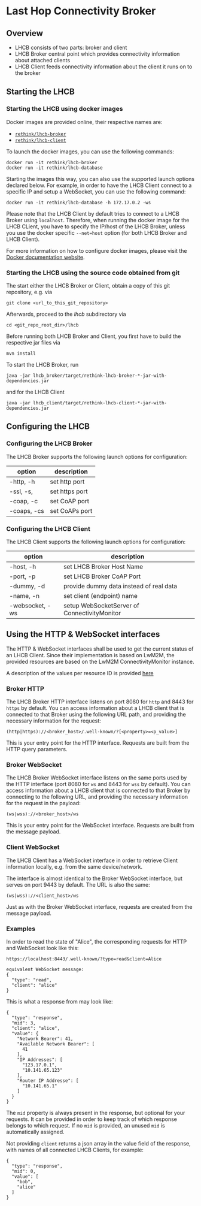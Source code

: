 # Last Hop Connectivity Broker

## Overview

  * LHCB consists of two parts: broker and client 
  * LHCB Broker central point which provides connectivity information about attached clients
  * LHCB Client feeds connectivity information about the client it runs on to the broker

## Starting the LHCB

### Starting the LHCB using docker images

Docker images are provided online, their respective names are:

* [`rethink/lhcb-broker`](https://hub.docker.com/r/rethink/lhcb-broker/)
* [`rethink/lhcb-client`](https://hub.docker.com/r/rethink/lhcb-client/)

To launch the docker images, you can use the following commands:
```
docker run -it rethink/lhcb-broker
docker run -it rethink/lhcb-database
```
Starting the images this way, you can also use the supported launch options declared below. For example, in order to have the LHCB Client connect to a specific IP and setup a WebSocket, you can use the following command:
```
docker run -it rethink/lhcb-database -h 172.17.0.2 -ws
```
Please note that the LHCB Client by default tries to connect to a LHCB Broker using `localhost`. Therefore, when running the docker image for the LHCB CLient, you have to specify the IP/host of the LHCB Broker, unless you use the docker specific `--net=host` option (for both LHCB Broker and LHCB Client).

For more information on how to configure docker images, please visit the [Docker documentation website](https://docs.docker.com/).

### Starting the LHCB using the source code obtained from git

The start either the LHCB Broker or Client, obtain a copy of this git repository, e.g. via
```
git clone <url_to_this_git_repository>
```

Afterwards, proceed to the *lhcb* subdirectory via
```
cd <git_repo_root_dir>/lhcb
```

Before running both LHCB Broker and Client, you first have to build the respective jar files via
```
mvn install
```

To start the LHCB Broker, run
```
java -jar lhcb_broker/target/rethink-lhcb-broker-*-jar-with-dependencies.jar
```
and for the LHCB Client
```
java -jar lhcb_client/target/rethink-lhcb-client-*-jar-with-dependencies.jar
```

## Configuring the LHCB

### Configuring the LHCB Broker
The LHCB Broker supports the following launch options for configuration:

option                      | description
--------------------------- | ---------------------------
-http, -h                   | set http port
-ssl, -s,                   | set https port
-coap, -c                   | set CoAP port
-coaps, -cs                 | set CoAPs port

### Configuring the LHCB Client
The LHCB Client supports the following launch options for configuration:

option                      | description
--------------------------- | ---------------------------
-host, -h                   | set LHCB Broker Host Name
-port, -p                   | set LHCB Broker CoAP Port
-dummy, -d                  | provide dummy data instead of real data
-name, -n                   | set client (endpoint) name
-websocket, -ws             | setup WebSocketServer of ConnectivityMonitor

## Using the HTTP & WebSocket interfaces

The HTTP & WebSocket interfaces shall be used to get the current status of an LHCB Client.
Since their implementation is based on LwM2M, the provided resources are based on the LwM2M ConnectivityMonitor instance.

A description of the values per resource ID is provided [here](./LWM2M-Connectivity-Monitoring-Object.md)

### Broker HTTP
The LHCB Broker HTTP interface listens on port 8080 for `http` and 8443 for `https` by default.
You can access information about a LHCB client that is connected to that Broker using the following URL path, and providing the necessary information for the request:
```
(http|https)://<broker_host>/.well-known/?[<property>=<p_value>]
```
This is your entry point for the HTTP interface. Requests are built from the HTTP query parameters. 

### Broker WebSocket
The LHCB Broker WebSocket interface listens on the same ports used by the HTTP interface (port 8080 for `ws` and 8443 for `wss` by default).
You can access information about a LHCB client that is connected to that Broker by connecting to the following URL, and providing the necessary information for the request in the payload:
```
(ws|wss)://<broker_host>/ws
```
This is your entry point for the WebSocket interface. Requests are built from the message payload.

### Client WebSocket
The LHCB Client has a WebSocket interface in order to retrieve Client information locally, e.g. from the same device/network.

The interface is almost identical to the Broker WebSocket interface, but serves on port 9443 by default.
The URL is also the same:
```
(ws|wss)://<client_host>/ws
```
Just as with the Broker WebSocket interface, requests are created from the message payload.

### Examples
In order to read the state of "Alice", the corresponding requests for HTTP and WebSocket look like this:
```
https://localhost:8443/.well-known/?type=read&client=Alice

equivalent WebSocket message:
{
  "type": "read",
  "client": "alice"
}
```

This is what a response from may look like:
```
{
  "type": "response",
  "mid": 3,
  "client": "alice",
  "value": {
    "Network Bearer": 41,
    "Available Network Bearer": [
      41
    ],
    "IP Addresses": [
      "123.17.0.1",
      "10.141.65.123"
    ],
    "Router IP Addresse": [
      "10.141.65.1"
    ]
  }
}
```
The `mid` property is always present in the response, but optional for your requests.
It can be provided in order to keep track of which response belongs to which request.
If no `mid` is provided, an unused `mid` is automatically assigned.

Not providing `client` returns a json array in the value field of the response, with names of all connected LHCB Clients, for example:
```
{
  "type": "response",
  "mid": 0,
  "value": [
    "bob",
    "alice"
  ]
}
```
